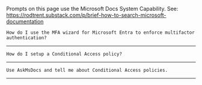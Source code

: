 Prompts on this page use the Microsoft Docs System Capability. See: https://rodtrent.substack.com/p/brief-how-to-search-microsoft-documentation

```
How do I use the MFA wizard for Microsoft Entra to enforce multifactor authentication?
```
---
```
How do I setup a Conditional Access policy?
```
---
```
Use AskMsDocs and tell me about Conditional Access policies.
```
---

